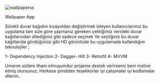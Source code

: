 ![wallpaperss](https://github.com/kamilagcabay27/WallpaperApp/assets/141483142/59e2b247-564b-47f0-b231-adfe036bbb91)


Wallpaper App 

Sürekli duvar kağıdını kısayoldan değiştirmek isteyen kullanıcılarımız bu uygulama tam size göre yapmanız gereken çektiğimiz verideki duvar kağıtlarından dilediğiniz gibi sadece seçmek 
Ve seçtiğiniz bu duvar kağıtlarıda gördüğünüz gibi HD görüntüde bu uygulamada kullandığım teknolojiler ;

1- Dependency Injection 
2- Dagger- Hilt
3- Retrofit
4- MVVM

Umarım sizlere ilham olmuşumdur projeme destek verirseniz beni motive etmiş olursunuz. 
Herkese şimdiden teşekkürler iyi çalışmalar iyi kodlamalar dilerim..
